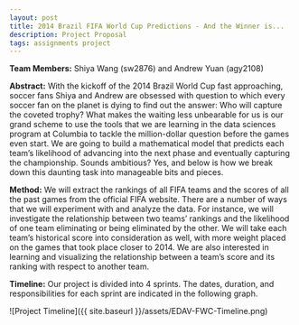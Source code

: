```yaml
---
layout: post
title: 2014 Brazil FIFA World Cup Predictions - And the Winner is...
description: Project Proposal
tags: assignments project
---
```


**Team Members:** Shiya Wang (sw2876) and Andrew Yuan (agy2108)

**Abstract:** With the kickoff of the 2014 Brazil World Cup fast approaching, soccer fans Shiya and Andrew are obsessed with question to which every soccer fan on the planet is dying to find out the answer: Who will capture the coveted trophy? What makes the waiting less unbearable for us is our grand scheme to use the tools that we are learning in the data sciences program at Columbia to tackle the million-dollar question before the games even start. We are going to build a mathematical model that predicts each team’s likelihood of advancing into the next phase and eventually capturing the championship. Sounds ambitious? Yes, and below is how we break down this daunting task into manageable bits and pieces. 

**Method:** We will extract the rankings of all FIFA teams and the scores of all the past games from the official FIFA website. There are a number of ways that we will experiment with and analyze the data. For instance, we will investigate the relationship between two teams’ rankings and the likelihood of one team eliminating or being eliminated by the other. We will take each team’s historical score into consideration as well, with more weight placed on the games that took place closer to 2014. We are also interested in learning and visualizing the relationship between a team’s score and its ranking with respect to another team. 

**Timeline:** Our project is divided into 4 sprints. The dates, duration, and responsibilities for each sprint are indicated in the following graph. 


![Project Timeline]({{ site.baseurl }}/assets/EDAV-FWC-Timeline.png)




